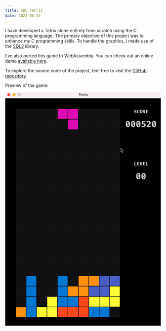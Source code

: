```yaml
---
title: SDL Tetris
date: 2023-05-24
---
```


I have developed a Tetris clone entirely from scratch using the C programming language. The primary objective of this project was to enhance my C programming skills. To handle the graphics, I made use of the [SDL2](https://www.libsdl.org/) library.

I've also ported this game to WebAssembly. You can check out an online demo [available here](https://olzhasar.github.io/sdl-tetris/).

To explore the source code of the project, feel free to visit the [GitHub repository](https://github.com/olzhasar/sdl-tetris).

Preview of the game:

![Preview](/sdl-tetris.gif)
